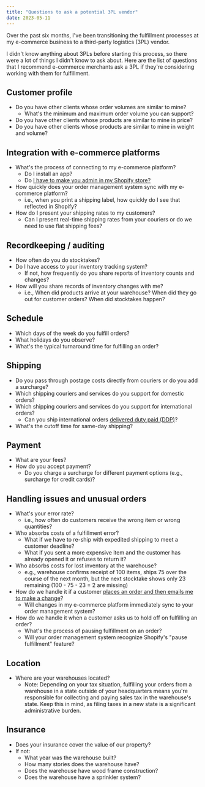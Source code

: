 ```yaml
---
title: "Questions to ask a potential 3PL vendor"
date: 2023-05-11
---
```


Over the past six months, I've been transitioning the fulfillment processes at my e-commerce business to a third-party logistics (3PL) vendor.

I didn't know anything about 3PLs before starting this process, so there were a lot of things I didn't know to ask about. Here are the list of questions that I recommend e-commerce merchants ask a 3PL if they're considering working with them for fulfillment.

## Customer profile

- Do you have other clients whose order volumes are similar to mine?
  - What's the minimum and maximum order volume you can support?
- Do you have other clients whose products are similar to mine in price?
- Do you have other clients whose products are similar to mine in weight and volume?

## Integration with e-commerce platforms

- What's the process of connecting to my e-commerce platform?
  - Do I install an app?
  - Do [I have to make you admin in my Shopify store?](/retrospectives/2023/04/#everyone-just-gives-us-their-admin-password)
- How quickly does your order management system sync with my e-commerce platform?
  - i.e., when you print a shipping label, how quickly do I see that reflected in Shopify?
- How do I present your shipping rates to my customers?
  - Can I present real-time shipping rates from your couriers or do we need to use flat shipping fees?

## Recordkeeping / auditing

- How often do you do stocktakes?
- Do I have access to your inventory tracking system?
  - If not, how frequently do you share reports of inventory counts and changes?
- How will you share records of inventory changes with me?
  - i.e., When did products arrive at your warehouse? When did they go out for customer orders? When did stocktakes happen?

## Schedule

- Which days of the week do you fulfill orders?
- What holidays do you observe?
- What's the typical turnaround time for fulfilling an order?

## Shipping

- Do you pass through postage costs directly from couriers or do you add a surcharge?
- Which shipping couriers and services do you support for domestic orders?
- Which shipping couriers and services do you support for international orders?
  - Can you ship international orders [delivered duty paid (DDP)](https://www.investopedia.com/terms/d/delivery-duty-paid.asp)?
- What's the cutoff time for same-day shipping?

## Payment

- What are your fees?
- How do you accept payment?
  - Do you charge a surcharge for different payment options (e.g., surcharge for credit cards)?

## Handling issues and unusual orders

- What's your error rate?
  - i.e., how often do customers receive the wrong item or wrong quantities?
- Who absorbs costs of a fulfillment error?
  - What if we have to re-ship with expedited shipping to meet a customer deadline?
  - What if you sent a more expensive item and the customer has already opened it or refuses to return it?
- Who absorbs costs for lost inventory at the warehouse?
  - e.g., warehouse confirms receipt of 100 items, ships 75 over the course of the next month, but the next stocktake shows only 23 remaining (100 - 75 - 23 = 2 are missing)
- How do we handle it if a customer [places an order and then emails me to make a change](/retrospectives/2023/02/#what-if-a-customer-changes-their-order)?
  - Will changes in my e-commerce platform immediately sync to your order management system?
- How do we handle it when a customer asks us to hold off on fulfilling an order?
  - What's the process of pausing fulfillment on an order?
  - Will your order management system recognize Shopify's "pause fulfillment" feature?

## Location

- Where are your warehouses located?
  - Note: Depending on your tax situation, fulfilling your orders from a warehouse in a state outside of your headquarters means you're responsible for collecting and paying sales tax in the warehouse's state. Keep this in mind, as filing taxes in a new state is a significant administrative burden.

## Insurance

- Does your insurance cover the value of our property?
- If not:
  - What year was the warehouse built?
  - How many stories does the warehouse have?
  - Does the warehouse have wood frame construction?
  - Does the warehouse have a sprinkler system?
